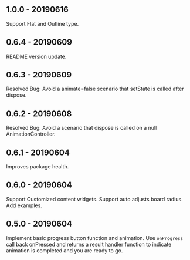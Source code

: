 ## 1.0.0 - 20190616
Support Flat and Outline type.

## 0.6.4 - 20190609
README version update.

## 0.6.3 - 20190609
Resolved Bug:
Avoid a animate=false scenario that setState is called after dispose.

## 0.6.2 - 20190608
Resolved Bug:
Avoid a scenario that dispose is called on a null AnimationController.

## 0.6.1 - 20190604
Improves package health.

## 0.6.0 - 20190604
Support Customized content widgets.
Support auto adjusts board radius.
Add examples.

## 0.5.0 - 20190604
Implement basic progress button function and animation.
Use `onProgress` call back onPressed and returns a result handler function to indicate animation is completed and you are ready to go.
